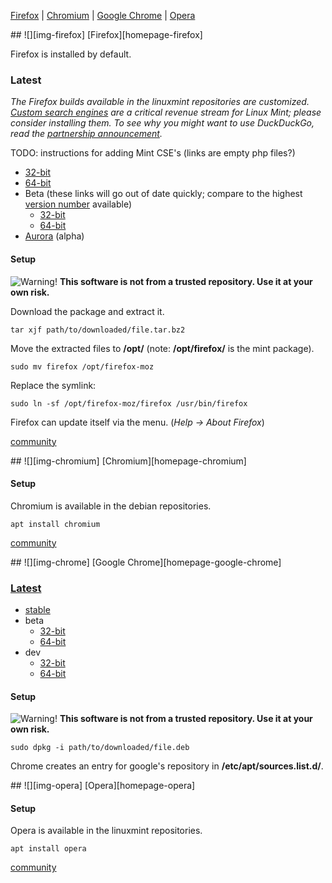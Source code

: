 [Firefox][anchor-firefox] | [Chromium][anchor-chromium] | [Google Chrome][anchor-google-chrome] | [Opera][anchor-opera]

[anchor-chromium]: #wiki-chromium
[anchor-firefox]: #wiki-firefox
[anchor-google-chrome]: #wiki-google-chrome
[anchor-opera]: #wiki-opera


<a name="Firefox"/>
## ![][img-firefox] [Firefox][homepage-firefox]

Firefox is installed by default.

### Latest

_The Firefox builds available in the linuxmint repositories are customized.  [Custom search engines][link-search-engines] are a critical revenue stream for Linux Mint; please consider installing them.  To see why you might want to use DuckDuckGo, read the [partnership announcement][link-duckduckgo-partnership]._

TODO: instructions for adding Mint CSE's (links are empty php files?)

* [32-bit][link-firefox-x86-latest]
* [64-bit][link-firefox-amd64-latest]
* Beta (these links will go out of date quickly; compare to the highest [version number][link-firefox-tracking] available) 
    * [32-bit][link-firefox-x86-beta]
    * [64-bit][link-firefox-x86-beta]
* [Aurora][link-firefox-aurora] (alpha)

#### Setup

![][emblem-warn] **This software is not from a trusted repository.  Use it at your own risk.**

Download the package and extract it.

`tar xjf path/to/downloaded/file.tar.bz2`

Move the extracted files to **/opt/** (note: **/opt/firefox/** is the mint package).

`sudo mv firefox /opt/firefox-moz`

Replace the symlink:

`sudo ln -sf /opt/firefox-moz/firefox /usr/bin/firefox`

Firefox can update itself via the menu. (_Help -> About Firefox_)

[community][community-firefox]

<a name="Chromium"/>
## ![][img-chromium] [Chromium][homepage-chromium]

#### Setup

Chromium is available in the debian repositories.

`apt install chromium`

[community][community-chromium]

<a name="google-chrome"/>
## ![][img-chrome] [Google Chrome][homepage-google-chrome]

### [Latest][link-chrome-landing]

* [stable][link-chrome-stable]
* beta
    * [32-bit][link-chrome-x86-beta]
    * [64-bit][link-chrome-amd64-beta]
* dev
    * [32-bit][link-chrome-x86-dev]
    * [64-bit][link-chrome-amd64-dev]

#### Setup

![][emblem-warn] **This software is not from a trusted repository.  Use it at your own risk.**

`sudo dpkg -i path/to/downloaded/file.deb`

Chrome creates an entry for google's repository in **/etc/apt/sources.list.d/**.

<a name="opera"/>
## ![][img-opera] [Opera][homepage-opera]

#### Setup

Opera is available in the linuxmint repositories.

`apt install opera`

[community][community-opera]

[emblem-warn]: image/emblem-warn.png "Warning!"

[link-chrome-landing]: http://dev.chromium.org/getting-involved/dev-channel "Chromium project"
[link-chrome-stable]: https://www.google.com/chrome?platform=linux "Google Chrome"
[link-chrome-x86-beta]: http://www.google.com/chrome/intl/en/eula_beta.html?dl=beta_i386_deb "Google Chrome beta"
[link-chrome-amd64-beta]: http://www.google.com/chrome/intl/en/eula_beta.html?dl=beta_amd64_deb "Google Chrome beta"
[link-chrome-x86-dev]: http://www.google.com/chrome/intl/en/eula_dev.html?dl=unstable_i386_deb "Google Chrome dev"
[link-chrome-amd64-dev]: http://www.google.com/chrome/intl/en/eula_dev.html?dl=unstable_amd64_deb "Google Chrome dev"
[link-firefox-x86-latest]: ftp://ftp.mozilla.org/pub/mozilla.org/firefox/releases/latest/linux-i686/en-US/ "Mozilla Firefox"
[link-firefox-amd64-latest]: ftp://ftp.mozilla.org/pub/mozilla.org/firefox/releases/latest/linux-x86_64/en-US/ "Mozilla Firefox"
[link-firefox-x86-beta]: ftp://ftp.mozilla.org/pub/firefox/releases/11.0b5/linux-i686/en-US/ "Firefox beta"
[link-firefox-amd64-beta]: ftp://ftp.mozilla.org/pub/firefox/releases/11.0b5/linux-x86_64/en-US/ "Firefox beta"
[link-firefox-aurora]: http://ftp.mozilla.org/pub/mozilla.org/firefox/nightly/latest-mozilla-aurora/ "Firefox Aurora"
[link-firefox-releases]: ftp://ftp.mozilla.org/pub/firefox/releases/
[link-firefox-tracking]: https://wiki.mozilla.org/Features/Release_Tracking

[community-chromium]: http://community.linuxmint.com/software/view/chromium-browser
[community-firefox]: http://community.linuxmint.com/software/view/firefox
[community-opera]: http://community.linuxmint.com/software/view/opera

[homepage-google-chrome]: https://www.google.com/chrome/
[homepage-chromium]: http://www.chromium.org/Home
[homepage-firefox]: http://www.mozilla.org/firefox
[homepage-opera]: http://www.opera.com/

[img-firefox]: image/firefox.png "Mozilla Firefox"
[img-chrome]: image/google-chrome.png "Google Chrome"
[img-chromium]: image/chromium-browser.png "Chromium"
[img-opera]: image/opera.png "Opera"

[link-search-engines]: http://linuxmint.com/searchengines.php
[link-duckduckgo-partnership]: http://blog.linuxmint.com/?p=1884
